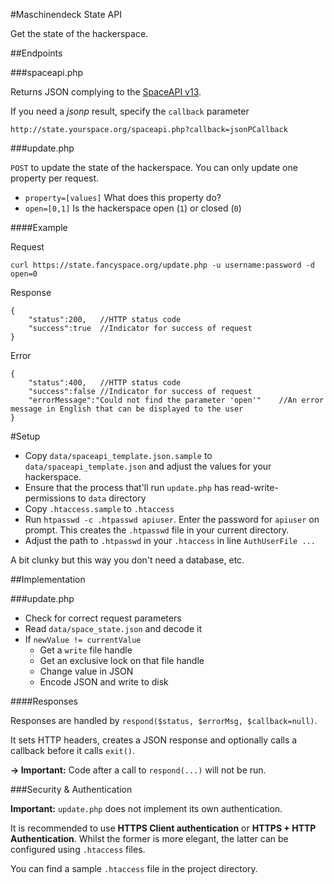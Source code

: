 #Maschinendeck State API

Get the state of the hackerspace.

##Endpoints

###spaceapi.php

Returns JSON complying to the [SpaceAPI v13](http://spaceapi.net/documentation).

If you need a *jsonp* result, specify the `callback` parameter
	
	http://state.yourspace.org/spaceapi.php?callback=jsonPCallback

###update.php

`POST` to update the state of the hackerspace. You can only update one property per request.

* `property=[values]` What does this property do?
* `open=[0,1]` Is the hackerspace open (`1`) or closed (`0`)


####Example

Request

	curl https://state.fancyspace.org/update.php -u username:password -d open=0
	
Response
	
	{
		"status":200, 	//HTTP status code
		"success":true 	//Indicator for success of request
	}
	
Error

	{
		"status":400,	//HTTP status code
		"success":false	//Indicator for success of request
		"errorMessage":"Could not find the parameter 'open'"	//An error message in English that can be displayed to the user
	}
	
	
#Setup

* Copy `data/spaceapi_template.json.sample` to `data/spaceapi_template.json` and adjust the values for your hackerspace.
* Ensure that the process that'll run `update.php` has read-write-permissions to `data` directory
* Copy `.htaccess.sample` to `.htaccess`
* Run `htpasswd -c .htpasswd apiuser`. Enter the password for `apiuser` on prompt. This creates the `.htpasswd` file in your current directory.
* Adjust the path to `.htpasswd` in your `.htaccess` in line `AuthUserFile ...`

A bit clunky but this way you don't need a database, etc.

##Implementation


###update.php

* Check for correct request parameters 
* Read `data/space_state.json` and decode it
* If `newValue != currentValue`
	* Get a `write` file handle
	* Get an exclusive lock on that file handle
	* Change value in JSON
	* Encode JSON and write to disk
	
####Responses

Responses are handled by `respond($status, $errorMsg, $callback=null)`.

It sets HTTP headers, creates a JSON response and optionally calls a callback before it calls `exit()`.

**→ Important:** Code after a call to `respond(...)` will not be run.

###Security & Authentication

**Important:** `update.php` does not implement its own authentication.

It is recommended to use **HTTPS Client authentication** or **HTTPS + HTTP Authentication**. Whilst the former is more elegant, the latter can be configured using `.htaccess` files.

You can find a sample `.htaccess` file in the project directory.